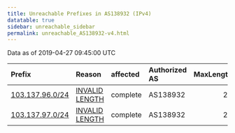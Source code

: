 ```yaml
---
title: Unreachable Prefixes in AS138932 (IPv4)
datatable: true
sidebar: unreachable_sidebar
permalink: unreachable_AS138932-v4.html
---
```


Data as of 2019-04-27 09:45:00 UTC


<div class="datatable-begin"></div>

| Prefix                                                   | Reason                                                                                                     | affected   | Authorized AS   |   MaxLength | Anchor                                       |   unreachable /24s |
|:---------------------------------------------------------|:-----------------------------------------------------------------------------------------------------------|:-----------|:----------------|------------:|:---------------------------------------------|-------------------:|
| [103.137.96.0/24](https://stat.ripe.net/103.137.96.0/24) | [INVALID LENGTH](https://rpki-validator.ripe.net/announcement-preview?asn=AS138932&prefix=103.137.96.0/24) | complete   | AS138932        |          23 | [APNIC](unreachable_APNIC_RPKI_Root-v4.html) |                  1 |
| [103.137.97.0/24](https://stat.ripe.net/103.137.97.0/24) | [INVALID LENGTH](https://rpki-validator.ripe.net/announcement-preview?asn=AS138932&prefix=103.137.97.0/24) | complete   | AS138932        |          23 | [APNIC](unreachable_APNIC_RPKI_Root-v4.html) |                  1 |

<div class="datatable-end"></div>